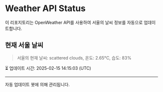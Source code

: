 
# Weather API Status

이 리포지토리는 OpenWeather API를 사용하여 서울의 날씨 정보를 자동으로 업데이트합니다.

## 현재 서울 날씨
> 서울의 현재 날씨: scattered clouds, 온도: 2.65°C, 습도: 83%

⏳ 업데이트 시간: 2025-02-15 14:15:03 (UTC)

---
자동 업데이트 봇에 의해 관리됩니다.
